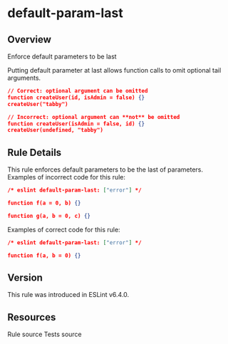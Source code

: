 
# default-param-last
## Overview
Enforce default parameters to be last



Putting default parameter at last allows function calls to omit optional tail arguments.

```json
// Correct: optional argument can be omitted
function createUser(id, isAdmin = false) {}
createUser("tabby")

// Incorrect: optional argument can **not** be omitted
function createUser(isAdmin = false, id) {}
createUser(undefined, "tabby")
```
## Rule Details
This rule enforces default parameters to be the last of parameters.
Examples of incorrect code for this rule:


```json
/* eslint default-param-last: ["error"] */

function f(a = 0, b) {}

function g(a, b = 0, c) {}
```
Examples of correct code for this rule:


```json
/* eslint default-param-last: ["error"] */

function f(a, b = 0) {}
```

## Version
This rule was introduced in ESLint v6.4.0.
## Resources

Rule source 
Tests source 

